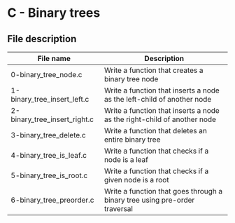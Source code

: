 # C - Binary trees

## File description

| File name                    | Description                                                                |
| ---------------------------- | -------------------------------------------------------------------------- |
| 0-binary_tree_node.c         | Write a function that creates a binary tree node                           |
| 1-binary_tree_insert_left.c  | Write a function that inserts a node as the left-child of another node     |
| 2-binary_tree_insert_right.c | Write a function that inserts a node as the right-child of another node    |
| 3-binary_tree_delete.c       | Write a function that deletes an entire binary tree                        |
| 4-binary_tree_is_leaf.c      | Write a function that checks if a node is a leaf                           |
| 5-binary_tree_is_root.c      | Write a function that checks if a given node is a root                     |
| 6-binary_tree_preorder.c     | Write a function that goes through a binary tree using pre-order traversal |

